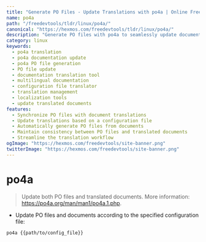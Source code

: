 ```yaml
---
title: "Generate PO Files - Update Translations with po4a | Online Free DevTools by Hexmos"
name: po4a
path: "/freedevtools/tldr/linux/po4a/"
canonical: "https://hexmos.com/freedevtools/tldr/linux/po4a/"
description: "Generate PO files with po4a to seamlessly update document translations and ensure consistency across multiple languages. Free online tool, no registration required."
category: linux
keywords:
  - po4a translation
  - po4a documentation update
  - po4a PO file generation
  - PO file update
  - documentation translation tool
  - multilingual documentation
  - configuration file translator
  - translation management
  - localization tools
  - update translated documents
features:
  - Synchronize PO files with document translations
  - Update translations based on a configuration file
  - Automatically generate PO files from documents
  - Maintain consistency between PO files and translated documents
  - Streamline the translation workflow
ogImage: "https://hexmos.com/freedevtools/site-banner.png"
twitterImage: "https://hexmos.com/freedevtools/site-banner.png"
---
```


# po4a

> Update both PO files and translated documents.
> More information: <https://po4a.org/man/man1/po4a.1.php>.

- Update PO files and documents according to the specified configuration file:

`po4a {{path/to/config_file}}`
